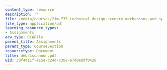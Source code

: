 ```yaml
---
content_type: resource
description: ''
file: /media/courses/21m-735-technical-design-scenery-mechanisms-and-special-effects-spring-2004/30f4d11fa15ec24dc30867d0eddf0426_debriscannon.pdf
file_type: application/pdf
learning_resource_types:
- Assignments
ocw_type: OCWFile
parent_title: Assignments
parent_type: CourseSection
resourcetype: Document
title: debriscannon.pdf
uid: 30f4d11f-a15e-c24d-c308-67d0eddf0426
---
```

